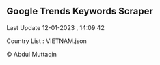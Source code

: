 

## Google Trends Keywords Scraper 
 
Last Update 12-01-2023 , 14:09:42

Country List :
VIETNAM.json



© Abdul Muttaqin 
